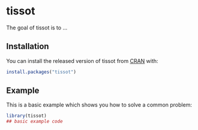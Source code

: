 
# tissot

<!-- badges: start -->
<!-- badges: end -->

The goal of tissot is to ...

## Installation

You can install the released version of tissot from [CRAN](https://CRAN.R-project.org) with:

``` r
install.packages("tissot")
```

## Example

This is a basic example which shows you how to solve a common problem:

``` r
library(tissot)
## basic example code
```

